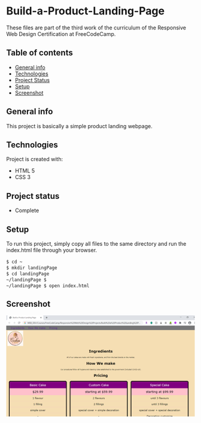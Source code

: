 # Build-a-Product-Landing-Page
These files are part of the third work of the curriculum of the Responsive Web Design Certification at FreeCodeCamp.

## Table of contents
* [General info](#general-info)
* [Technologies](#technologies)
* [Project Status](#project-status)
* [Setup](#setup)
* [Screenshot](#screenshot)

## General info
This project is basically a simple product landing webpage.
	
## Technologies
Project is created with:
* HTML 5
* CSS 3

## Project status
* Complete
	
## Setup
To run this project, simply copy all files to the same directory and run the index.html file through your browser.

```
$ cd ~
$ mkdir landingPage
$ cd landingPage
~/landingPage $
~/landingPage $ open index.html
```

## Screenshot
![Alt text](/images/landingPage-screenShot.png?raw=true)

